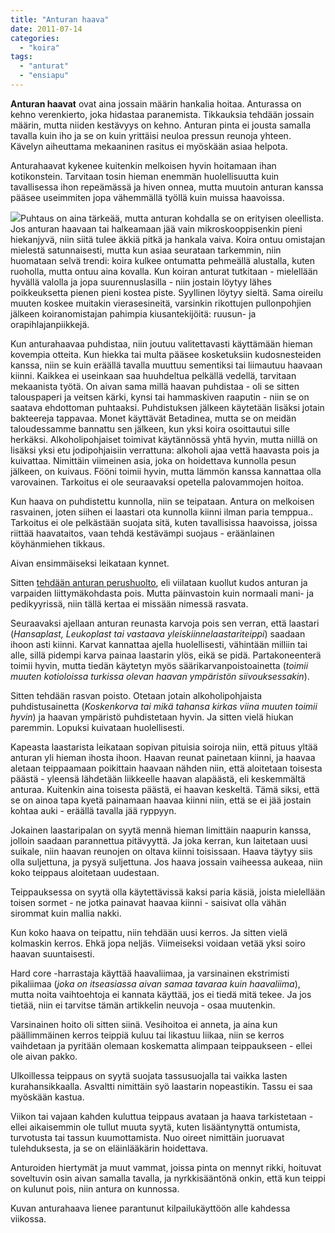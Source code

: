 ```yaml
---
title: "Anturan haava"
date: 2011-07-14
categories: 
  - "koira"
tags: 
  - "anturat"
  - "ensiapu"
---
```


**Anturan haavat** ovat aina jossain määrin hankalia hoitaa. Anturassa on kehno verenkierto, joka hidastaa paranemista. Tikkauksia tehdään jossain määrin, mutta niiden kestävyys on kehno. Anturan pinta ei jousta samalla tavalla kuin iho ja se on kuin yrittäisi neuloa pressun reunoja yhteen. Kävelyn aiheuttama mekaaninen rasitus ei myöskään asiaa helpota.

<!--more-->

Anturahaavat kykenee kuitenkin melkoisen hyvin hoitamaan ihan kotikonstein. Tarvitaan tosin hieman enemmän huolellisuutta kuin tavallisessa ihon repeämässä ja hiven onnea, mutta muutoin anturan kanssa pääsee useimmiten jopa vähemmällä työllä kuin muissa haavoissa.

![](images/379546_10150405728887367_786657366_8325756_1230272669_n-250x188.jpg)Puhtaus on aina tärkeää, mutta anturan kohdalla se on erityisen oleellista. Jos anturan haavaan tai halkeamaan jää vain mikroskooppisenkin pieni hiekanjyvä, niin siitä tulee äkkiä pitkä ja hankala vaiva. Koira ontuu omistajan mielestä satunnaisesti, mutta kun asiaa seurataan tarkemmin, niin huomataan selvä trendi: koira kulkee ontumatta pehmeällä alustalla, kuten ruoholla, mutta ontuu aina kovalla. Kun koiran anturat tutkitaan - mielellään hyvällä valolla ja jopa suurennuslasilla - niin jostain löytyy lähes poikkeuksetta pienen pieni kostea piste. Syyllinen löytyy sieltä. Sama oireilu muuten koskee muitakin vierasesineitä, varsinkin rikottujen pullonpohjien jälkeen koiranomistajan pahimpia kiusantekijöitä: ruusun- ja orapihlajanpiikkejä.

Kun anturahaavaa puhdistaa, niin joutuu valitettavasti käyttämään hieman kovempia otteita. Kun hiekka tai multa pääsee kosketuksiin kudosnesteiden kanssa, niin se kuin eräällä tavalla muuttuu sementiksi tai liimautuu haavaan kiinni. Kaikkea ei useinkaan saa huuhdeltua pelkällä vedellä, tarvitaan mekaanista työtä. On aivan sama millä haavan puhdistaa - oli se sitten talouspaperi ja veitsen kärki, kynsi tai hammaskiven raaputin - niin se on saatava ehdottoman puhtaaksi. Puhdistuksen jälkeen käytetään lisäksi jotain bakteereja tappavaa. Monet käyttävät Betadinea, mutta se on meidän taloudessamme bannattu sen jälkeen, kun yksi koira osoittautui sille herkäksi. Alkoholipohjaiset toimivat käytännössä yhtä hyvin, mutta niillä on lisäksi yksi etu jodipohjaisiin verrattuna: alkoholi ajaa vettä haavasta pois ja kuivattaa. Nimittäin viimeinen asia, joka on hoidettava kunnolla pesun jälkeen, on kuivaus. Fööni toimii hyvin, mutta lämmön kanssa kannattaa olla varovainen. Tarkoitus ei ole seuraavaksi opetella palovammojen hoitoa.

Kun haava on puhdistettu kunnolla, niin se teipataan. Antura on melkoisen rasvainen, joten siihen ei laastari ota kunnolla kiinni ilman paria temppua.. Tarkoitus ei ole pelkästään suojata sitä, kuten tavallisissa haavoissa, joissa riittää haavataitos, vaan tehdä kestävämpi suojaus - eräänlainen köyhänmiehen tikkaus.

Aivan ensimmäiseksi leikataan kynnet.

Sitten [tehdään anturan perushuolto](https://www.katiska.eu/itsehoito/anturan-perushuolto "Anturan perushuolto"), eli viilataan kuollut kudos anturan ja varpaiden liittymäkohdasta pois. Mutta päinvastoin kuin normaali mani- ja pedikyyrissä, niin tällä kertaa ei missään nimessä rasvata.

Seuraavaksi ajellaan anturan reunasta karvoja pois sen verran, että laastari (_Hansaplast, Leukoplast tai vastaava yleiskiinnelaastariteippi_) saadaan ihoon asti kiinni. Karvat kannattaa ajella huolellisesti, vähintään milliin tai alle, sillä pidempi karva painaa laastarin ylös, eikä se pidä. Partakoneenterä toimii hyvin, mutta tiedän käytetyn myös säärikarvanpoistoainetta (_toimii muuten kotioloissa turkissa olevan haavan ympäristön siivouksessakin_).

Sitten tehdään rasvan poisto. Otetaan jotain alkoholipohjaista puhdistusainetta (_Koskenkorva tai mikä tahansa kirkas viina muuten toimii hyvin_) ja haavan ympäristö puhdistetaan hyvin. Ja sitten vielä hiukan paremmin. Lopuksi kuivataan huolellisesti.

Kapeasta laastarista leikataan sopivan pituisia soiroja niin, että pituus yltää anturan yli hieman ihosta ihoon. Haavan reunat painetaan kiinni, ja haavaa aletaan teippaamaan poikittain haavaan nähden niin, että aloitetaan toisesta päästä - yleensä lähdetään liikkeelle haavan alapäästä, eli keskemmältä anturaa. Kuitenkin aina toisesta päästä, ei haavan keskeltä. Tämä siksi, että se on ainoa tapa kyetä painamaan haavaa kiinni niin, että se ei jää jostain kohtaa auki - eräällä tavalla jää ryppyyn.

Jokainen laastaripalan on syytä mennä hieman limittäin naapurin kanssa, jolloin saadaan parannettua pitävyyttä. Ja joka kerran, kun laitetaan uusi suikale, niin haavan reunojen on oltava kiinni toisissaan. Haava täytyy siis olla suljettuna, ja pysyä suljettuna. Jos haava jossain vaiheessa aukeaa, niin koko teippaus aloitetaan uudestaan.

Teippauksessa on syytä olla käytettävissä kaksi paria käsiä, joista mielellään toisen sormet - ne jotka painavat haavaa kiinni - saisivat olla vähän sirommat kuin mallia nakki.

Kun koko haava on teipattu, niin tehdään uusi kerros. Ja sitten vielä kolmaskin kerros. Ehkä jopa neljäs. Viimeiseksi voidaan vetää yksi soiro haavan suuntaisesti.

Hard core -harrastaja käyttää haavaliimaa, ja varsinainen ekstrimisti pikaliimaa (_joka on itseasiassa aivan samaa tavaraa kuin haavaliima_), mutta noita vaihtoehtoja ei kannata käyttää, jos ei tiedä mitä tekee. Ja jos tietää, niin ei tarvitse tämän artikkelin neuvoja - osaa muutenkin.

Varsinainen hoito oli sitten siinä. Vesihoitoa ei anneta, ja aina kun päällimmäinen kerros teippiä kuluu tai likastuu liikaa, niin se kerros vaihdetaan ja pyritään olemaan koskematta alimpaan teippaukseen - ellei ole aivan pakko.

Ulkoillessa teippaus on syytä suojata tassusuojalla tai vaikka lasten kurahansikkaalla. Asvaltti nimittäin syö laastarin nopeastikin. Tassu ei saa myöskään kastua.

Viikon tai vajaan kahden kuluttua teippaus avataan ja haava tarkistetaan - ellei aikaisemmin ole tullut muuta syytä, kuten lisääntynyttä ontumista, turvotusta tai tassun kuumottamista. Nuo oireet nimittäin juoruavat tulehduksesta, ja se on eläinlääkärin hoidettava.

Anturoiden hiertymät ja muut vammat, joissa pinta on mennyt rikki, hoituvat soveltuvin osin aivan samalla tavalla, ja nyrkkisääntönä onkin, että kun teippi on kulunut pois, niin antura on kunnossa.

Kuvan anturahaava lienee parantunut kilpailukäyttöön alle kahdessa viikossa.
